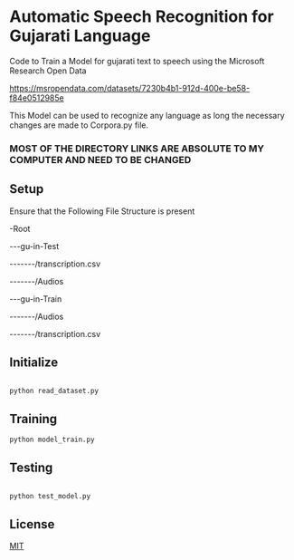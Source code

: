 # Automatic Speech Recognition for Gujarati Language

Code to Train a Model for gujarati text to speech using the Microsoft Research Open Data

https://msropendata.com/datasets/7230b4b1-912d-400e-be58-f84e0512985e

This Model can be used to recognize any language as long the necessary changes are made to Corpora.py file.

### MOST OF THE DIRECTORY LINKS ARE ABSOLUTE TO MY COMPUTER AND NEED TO BE CHANGED

## Setup
Ensure that the Following File Structure is present

-Root

---gu-in-Test

-------/transcription.csv

-------/Audios

---gu-in-Train

-------/Audios

-------/transcription.csv

## Initialize
```

python read_dataset.py

```
## Training 
```
python model_train.py
```
## Testing
```

python test_model.py

```

## License
[MIT](https://choosealicense.com/licenses/mit/)

